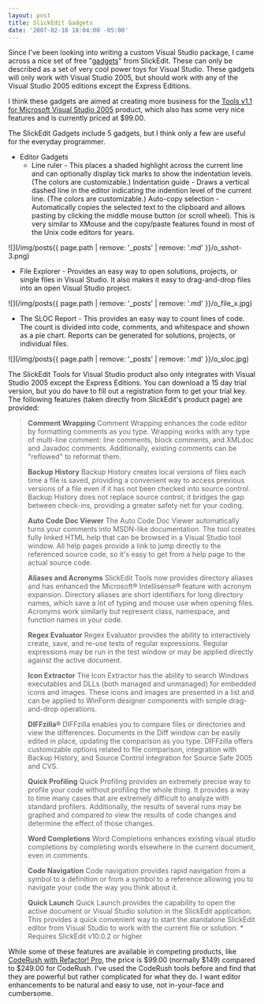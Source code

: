 ```yaml
---
layout: post
title: SlickEdit Gadgets
date: '2007-02-18 18:04:00 -05:00'
---
```


Since I've been looking into writing a custom Visual Studio package, I came across a nice set of free "[gadgets](http://www.slickedit.com/content/view/441)" from SlickEdit. These can only be described as a set of very cool power toys for Visual Studio. These gadgets will only work with Visual Studio 2005, but should work with any of the Visual Studio 2005 editions except the Express Editions.

I think these gadgets are aimed at creating more business for the [Tools v1.1 for Microsoft Visual Studio 2005](http://www.slickedit.com/content/view/385/234/) product, which also has some very nice features and is currently priced at $99.00.

The SlickEdit Gadgets include 5 gadgets, but I think only a few are useful for the everyday programmer. 

*   Editor Gadgets  
    *   Line ruler - This places a shaded highlight across the current line and can optionally display tick marks to show the indentation levels. (The colors are customizable.)  Indentation guide - Draws a vertical dashed line in the editor indicating the indention level of the current line. (The colors are customizable.)  Auto-copy selection - Automatically copies the selected text to the clipboard and allows pasting by clicking the middle mouse button (or scroll wheel). This is very similar to XMouse and the copy/paste features found in most of the Unix code editors for years. 

![](/img/posts{{ page.path | remove: '_posts' | remove: '.md' }}/o_sshot-3.png) 

*   File Explorer - Provides an easy way to open solutions, projects, or single files in Visual Studio. It also makes it easy to drag-and-drop files into an open Visual Studio project. 

![](/img/posts{{ page.path | remove: '_posts' | remove: '.md' }}/o_file_x.jpg) 

*   The SLOC Report - This provides an easy way to count lines of code. The count is divided into code, comments, and whitespace and shown as a pie chart. Reports can be generated for solutions, projects, or individual files. 

![](/img/posts{{ page.path | remove: '_posts' | remove: '.md' }}/o_sloc.jpg) 

The SlickEdit Tools for Visual Studio product also only integrates with Visual Studio 2005 except the Express Editions. You can download a 15 day trial version, but you do have to fill out a registration form to get your trial key. The following features (taken directly from SlickEdit's product page) are provided:

> **Comment Wrapping** Comment Wrapping enhances the code editor by formatting comments as you type. Wrapping works with any type of multi-line comment: line comments, block comments, and XMLdoc and Javadoc comments. Additionally, existing comments can be "reflowed" to reformat them.
> 
> **Backup History** Backup History creates local versions of files each time a file is saved, providing a convenient way to access previous versions of a file even if it has not been checked into source control. Backup History does not replace source control; it bridges the gap between check-ins, providing a greater safety net for your coding.
> 
> **Auto Code Doc Viewer** The Auto Code Doc Viewer automatically turns your comments into MSDN-like documentation. The tool creates fully linked HTML help that can be browsed in a Visual Studio tool window. All help pages provide a link to jump directly to the referenced source code, so it's easy to get from a help page to the actual source code.
> 
> **Aliases and Acronyms** SlickEdit Tools now provides directory aliases and has enhanced the Microsoft&reg; Intellisense&reg; feature with acronym expansion. Directory aliases are short identifiers for long directory names, which save a lot of typing and mouse use when opening files. Acronyms work similarly but represent class, namespace, and function names in your code.
> 
> **Regex Evaluator** Regex Evaluator provides the ability to interactively create, save, and re-use tests of regular expressions. Regular expressions may be run in the test window or may be applied directly against the active document.
> 
> **Icon Extractor** The Icon Extractor has the ability to search Windows executables and DLLs (both managed and unmanaged) for embedded icons and images. These icons and images are presented in a list and can be applied to WinForm designer components with simple drag-and-drop operations.
> 
> **DIFFzilla&reg;** DIFFzilla enables you to compare files or directories and view the differences. Documents in the Diff window can be easily edited in place, updating the comparison as you type. DIFFzilla offers customizable options related to file comparison, integration with Backup History, and Source Control integration for Source Safe 2005 and CVS.
> 
> **Quick Profiling** Quick Profiling provides an extremely precise way to profile your code without profiling the whole thing. It provides a way to time many cases that are extremely difficult to analyze with standard profilers. Additionally, the results of several runs may be graphed and compared to view the results of code changes and determine the effect of those changes.
> 
> **Word Completions** Word Completions enhances existing visual studio completions by completing words elsewhere in the current document, even in comments.
> 
> **Code Navigation** Code navigation provides rapid navigation from a symbol to a definition or from a symbol to a reference allowing you to navigate your code the way you think about it.
> 
> **Quick Launch** Quick Launch provides the capability to open the active document or Visual Studio solution in the SlickEdit application. This provides a quick convenient way to start the standalone SlickEdit editor from Visual Studio to work with the current file or solution. * Requires SlickEdit v10.0.2 or higher

While some of these features are available in competing products, like [CodeRush with Refactor! Pro](http://www.devexpress.com/Products/NET/IDETools/CodeRush/), the price is $99.00 (normally $149) compared to $249.00 for CodeRush. I've used the CodeRush tools before and find that they are powerful but rather complicated for what they do. I want editor enhancements to be natural and easy to use, not in-your-face and cumbersome.
